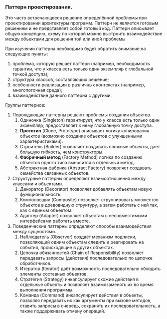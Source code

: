 ### Паттерн проектирования.
Это часто встречающееся решение определённой проблемы при проектировании архитектуры программ.
Паттерн не является готовым решением и не представляет собой готовый код.
Паттерн описывает общую концепцию, схему по которой можно выстроить взаимодействие между объектами для решения той или иной проблемы.

При изучении паттерна необходимо будет обратить внимание на следующие пункты:
1. проблема, которую решает паттерн (например, необходимость гарантии, что у класса есть только один экземпляр с глобальной точкой доступа);
2. структура классов, составляющих решение;
3. особенности реализации в различных контекстах (например, многопоточная среда);
4. взаимодействие данного паттерна с другими.

Группы паттернов:
1. Порождающие паттерны решают проблемы создания объектов.
    1. Одиночка (Singleton) гарантирует, что у класса есть только один экземпляр, предоставляет к нему глобальную точку доступа.
    2. **Прототип** (Clone, Prototype) описывает логику копирования объектов (возможно создание объектов с улучшенными характеристиками).
    3. Строитель (Builder) позволяет создавать сложные объекты, дает большую гибкость, чем конструкторы.
    4. **Фабричный метод** (Factory Method) логика по созданию объектов одного типа выносится в отдельный метод.
    5. Абстрактная фабрика (Abstract Factory) позволяет создавать семейства связанных объектов.
2. Структурные паттерны определяют взаимоотношения между классами и объектами.
    1. Декоратор (Decorator) позволяет добавлять объектам новую функциональность.
    2. Компоновщик (Composite) позволяет сгруппировать множество объектов в древовидную структуру, а затем работать с ней так, как с единым объектом.
    3. Адаптер (Adapter) позволяет объектам с несовместимыми интерфейсами работать вместе.
3. Поведенческие паттерны определяют способы взаимодействия между сущностями.
    1. Наблюдатель (Observer) создаёт механизм подписки, позволяющий одним объектам следить и реагировать на события, происходящие в других объектах.
    2. Цепочка обязанностей (Chain of Responsibility) позволяет передавать запросы (действия) последовательно по цепочке обработчиков.
    3. Итератор (Iterator) даёт возможность последовательно обходить элементы составных объектов.
    4. Стратегия (Strategy) инкапсулирует схожие действия в отдельные объекты и позволяет взаимозаменять их во время выполнения программы.
    5. Команда (Command) инкапсулирует действия в объекты, позволяя передавать их как аргументы при вызове методов, ставить запросы в очередь,
       сохранять их последовательность, а также поддерживать отмену операций.